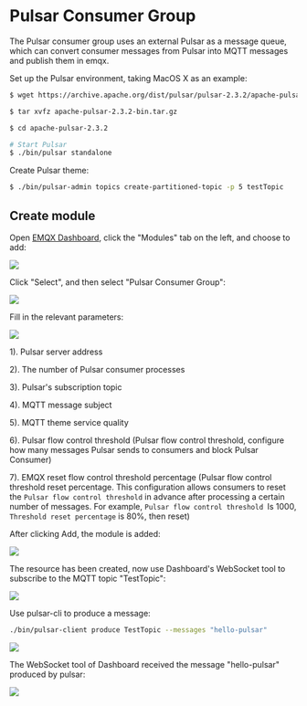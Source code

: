 # Pulsar Consumer Group

The Pulsar consumer group uses an external Pulsar as a message queue, which can convert consumer messages from Pulsar into MQTT messages and publish them in emqx.

Set up the Pulsar environment, taking MacOS X as an example:

```bash
$ wget https://archive.apache.org/dist/pulsar/pulsar-2.3.2/apache-pulsar-2.3.2-bin.tar.gz

$ tar xvfz apache-pulsar-2.3.2-bin.tar.gz

$ cd apache-pulsar-2.3.2

# Start Pulsar
$ ./bin/pulsar standalone
```

Create Pulsar theme:
```bash
$ ./bin/pulsar-admin topics create-partitioned-topic -p 5 testTopic
```

## Create module

Open [EMQX Dashboard](http://127.0.0.1:18083/#/modules), click the "Modules" tab on the left, and choose to add:

![](./assets/modules.png)

Click "Select", and then select "Pulsar Consumer Group":

![](./assets/pulsar_consumer2.png)

Fill in the relevant parameters:

![](./assets/pulsar_consumer3.png)

1). Pulsar server address

2). The number of Pulsar consumer processes

3). Pulsar's subscription topic

4). MQTT message subject

5). MQTT theme service quality

6). Pulsar flow control threshold (Pulsar flow control threshold, configure how many messages Pulsar sends to consumers and block Pulsar Consumer)

7). EMQX reset flow control threshold percentage (Pulsar flow control threshold reset percentage. This configuration allows consumers to reset the `Pulsar flow control threshold` in advance after processing a certain number of messages. For example, `Pulsar flow control threshold `Is 1000, `Threshold reset percentage` is 80%, then reset)


After clicking Add, the module is added:

![](./assets/pulsar_consumer4.png)

The resource has been created, now use Dashboard's WebSocket tool to subscribe to the MQTT topic "TestTopic":

![](./assets/pulsar_consumer5.png)

Use pulsar-cli to produce a message:

```bash
./bin/pulsar-client produce TestTopic --messages "hello-pulsar"
```

![](./assets/pulsar_consumer6.png)

The WebSocket tool of Dashboard received the message "hello-pulsar" produced by pulsar:

![](./assets/pulsar_consumer7.png)
